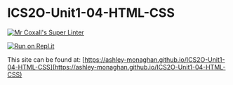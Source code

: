 # ICS2O-Unit1-04-HTML-CSS

[![Mr Coxall's Super Linter](https://github.com/ashley-monaghan/ICS2O-Unit1-04-HTML-CSS/workflows/Mr%20Coxall's%20Super%20Linter/badge.svg)](https://github.com/ashley-monaghan/ICS2O-Unit1-04-HTML-CSS/actions/)

[![Run on Repl.it](https://repl.it/badge/github/ashley-monaghan/ICS2O-Unit1-04-HTML-CSS)](https://repl.it/github/ashley-monaghan/ICS2O-Unit1-04-HTML-CSS)

This site can be found at: [https://ashley-monaghan.github.io/ICS2O-Unit1-04-HTML-CSS](https://ashley-monaghan.github.io/ICS2O-Unit1-04-HTML-CSS)
